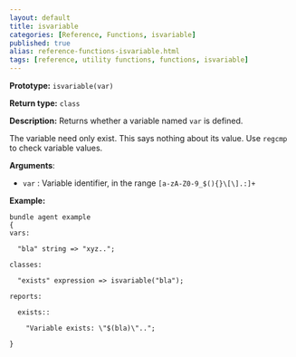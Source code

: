 ```yaml
---
layout: default
title: isvariable
categories: [Reference, Functions, isvariable]
published: true
alias: reference-functions-isvariable.html
tags: [reference, utility functions, functions, isvariable]
---
```


**Prototype:** `isvariable(var)`

**Return type:** `class`

**Description:** Returns whether a variable named `var` is defined.

The variable need only exist. This says nothing about its value. Use
`regcmp` to check variable values.

**Arguments**:

* `var` : Variable identifier, in the range
`[a-zA-Z0-9_$(){}\[\].:]+`

**Example:**

```cf3
bundle agent example
{     
vars:

  "bla" string => "xyz..";

classes:

  "exists" expression => isvariable("bla");

reports:

  exists::

    "Variable exists: \"$(bla)\"..";

}
```
